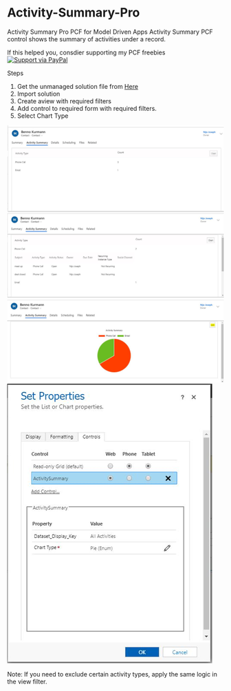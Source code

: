 # Activity-Summary-Pro
Activity Summary Pro PCF for Model Driven Apps
Activity Summary PCF control shows the summary of activities under a record.

If this helped you, consdier supporting my PCF freebies [![Support via PayPal](https://cdn.rawgit.com/twolfson/paypal-github-button/1.0.0/dist/button.svg)](https://paypal.me/nijojosephraju?locale.x=en_GB)

Steps
1. Get the unmanaged solution file from [Here](https://1drv.ms/u/s!AnMpKAHpR_ppg44zAqRco0ueDcH42Q?e=4mYy9I "One drive link")
2. Import solution 
3. Create aview with required filters
4. Add control to required form with required filters.
5. Select Chart Type

![alt text](https://github.com/nijos/Activity-Summary-Pro/blob/master/Summary.JPG)
![alt text](https://github.com/nijos/Activity-Summary-Pro/blob/master/expanded.JPG)
![alt text](https://github.com/nijos/Activity-Summary-Pro/blob/master/chart.JPG)
![alt text](https://github.com/nijos/Activity-Summary-Pro/blob/master/config.JPG)


Note: If you need to exclude certain activity types, apply the same logic in the view filter.

